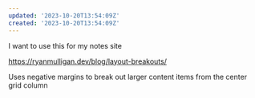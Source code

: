 ```yaml
---
updated: '2023-10-20T13:54:09Z'
created: '2023-10-20T13:54:09Z'
---
```

I want to use this for my notes site

https://ryanmulligan.dev/blog/layout-breakouts/

Uses negative margins to break out larger content items from the center grid column